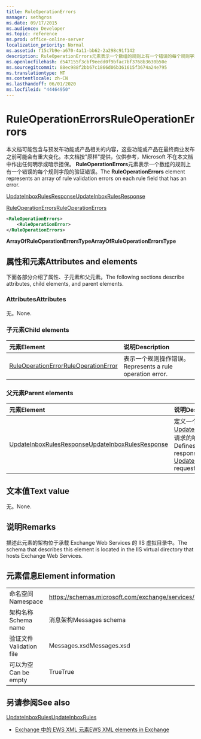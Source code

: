 ```yaml
---
title: RuleOperationErrors
manager: sethgros
ms.date: 09/17/2015
ms.audience: Developer
ms.topic: reference
ms.prod: office-online-server
localization_priority: Normal
ms.assetid: f15c7b9e-a670-4a11-bb62-2a298c91f142
description: RuleOperationErrors元素表示一个数组的规则上有一个错误的每个规则字段的验证错误。
ms.openlocfilehash: d547155f3cbf9eedd0f9bfac7bf3768b3630b50e
ms.sourcegitcommit: 88ec988f2bb67c1866d06b361615f3674a24e795
ms.translationtype: MT
ms.contentlocale: zh-CN
ms.lasthandoff: 06/01/2020
ms.locfileid: "44464950"
---
```

# <a name="ruleoperationerrors"></a><span data-ttu-id="190f1-103">RuleOperationErrors</span><span class="sxs-lookup"><span data-stu-id="190f1-103">RuleOperationErrors</span></span>

<span data-ttu-id="190f1-104">本文档可能包含与预发布功能或产品相关的内容，这些功能或产品在最终商业发布之前可能会有重大变化。本文档按"原样"提供，仅供参考，Microsoft 不在本文档中作出任何明示或暗示担保。 **RuleOperationErrors**元素表示一个数组的规则上有一个错误的每个规则字段的验证错误。</span><span class="sxs-lookup"><span data-stu-id="190f1-104">The **RuleOperationErrors** element represents an array of rule validation errors on each rule field that has an error.</span></span> 
  
[<span data-ttu-id="190f1-105">UpdateInboxRulesResponse</span><span class="sxs-lookup"><span data-stu-id="190f1-105">UpdateInboxRulesResponse</span></span>](updateinboxrulesresponse.md)
  
[<span data-ttu-id="190f1-106">RuleOperationErrors</span><span class="sxs-lookup"><span data-stu-id="190f1-106">RuleOperationErrors</span></span>](ruleoperationerrors.md)
  
```XML
<RuleOperationErrors>
    <RuleOperationError>
</RuleOperationErrors>
```

 <span data-ttu-id="190f1-107">**ArrayOfRuleOperationErrorsType**</span><span class="sxs-lookup"><span data-stu-id="190f1-107">**ArrayOfRuleOperationErrorsType**</span></span>
## <a name="attributes-and-elements"></a><span data-ttu-id="190f1-108">属性和元素</span><span class="sxs-lookup"><span data-stu-id="190f1-108">Attributes and elements</span></span>

<span data-ttu-id="190f1-109">下面各部分介绍了属性、子元素和父元素。</span><span class="sxs-lookup"><span data-stu-id="190f1-109">The following sections describe attributes, child elements, and parent elements.</span></span>
  
### <a name="attributes"></a><span data-ttu-id="190f1-110">Attributes</span><span class="sxs-lookup"><span data-stu-id="190f1-110">Attributes</span></span>

<span data-ttu-id="190f1-111">无。</span><span class="sxs-lookup"><span data-stu-id="190f1-111">None.</span></span>
  
### <a name="child-elements"></a><span data-ttu-id="190f1-112">子元素</span><span class="sxs-lookup"><span data-stu-id="190f1-112">Child elements</span></span>

|<span data-ttu-id="190f1-113">**元素**</span><span class="sxs-lookup"><span data-stu-id="190f1-113">**Element**</span></span>|<span data-ttu-id="190f1-114">**说明**</span><span class="sxs-lookup"><span data-stu-id="190f1-114">**Description**</span></span>|
|:-----|:-----|
|[<span data-ttu-id="190f1-115">RuleOperationError</span><span class="sxs-lookup"><span data-stu-id="190f1-115">RuleOperationError</span></span>](ruleoperationerror.md) <br/> |<span data-ttu-id="190f1-116">表示一个规则操作错误。</span><span class="sxs-lookup"><span data-stu-id="190f1-116">Represents a rule operation error.</span></span>  <br/> |
   
### <a name="parent-elements"></a><span data-ttu-id="190f1-117">父元素</span><span class="sxs-lookup"><span data-stu-id="190f1-117">Parent elements</span></span>

|<span data-ttu-id="190f1-118">**元素**</span><span class="sxs-lookup"><span data-stu-id="190f1-118">**Element**</span></span>|<span data-ttu-id="190f1-119">**说明**</span><span class="sxs-lookup"><span data-stu-id="190f1-119">**Description**</span></span>|
|:-----|:-----|
|[<span data-ttu-id="190f1-120">UpdateInboxRulesResponse</span><span class="sxs-lookup"><span data-stu-id="190f1-120">UpdateInboxRulesResponse</span></span>](updateinboxrulesresponse.md) <br/> |<span data-ttu-id="190f1-121">定义一个[UpdateInboxRules](updateinboxrules.md)请求的响应。</span><span class="sxs-lookup"><span data-stu-id="190f1-121">Defines a response to an [UpdateInboxRules](updateinboxrules.md) request.</span></span>  <br/> |
   
## <a name="text-value"></a><span data-ttu-id="190f1-122">文本值</span><span class="sxs-lookup"><span data-stu-id="190f1-122">Text value</span></span>

<span data-ttu-id="190f1-123">无。</span><span class="sxs-lookup"><span data-stu-id="190f1-123">None.</span></span>
  
## <a name="remarks"></a><span data-ttu-id="190f1-124">说明</span><span class="sxs-lookup"><span data-stu-id="190f1-124">Remarks</span></span>

<span data-ttu-id="190f1-125">描述此元素的架构位于承载 Exchange Web Services 的 IIS 虚拟目录中。</span><span class="sxs-lookup"><span data-stu-id="190f1-125">The schema that describes this element is located in the IIS virtual directory that hosts Exchange Web Services.</span></span>
  
## <a name="element-information"></a><span data-ttu-id="190f1-126">元素信息</span><span class="sxs-lookup"><span data-stu-id="190f1-126">Element information</span></span>

|||
|:-----|:-----|
|<span data-ttu-id="190f1-127">命名空间</span><span class="sxs-lookup"><span data-stu-id="190f1-127">Namespace</span></span>  <br/> |https://schemas.microsoft.com/exchange/services/2006/messages  <br/> |
|<span data-ttu-id="190f1-128">架构名称</span><span class="sxs-lookup"><span data-stu-id="190f1-128">Schema name</span></span>  <br/> |<span data-ttu-id="190f1-129">消息架构</span><span class="sxs-lookup"><span data-stu-id="190f1-129">Messages schema</span></span>  <br/> |
|<span data-ttu-id="190f1-130">验证文件</span><span class="sxs-lookup"><span data-stu-id="190f1-130">Validation file</span></span>  <br/> |<span data-ttu-id="190f1-131">Messages.xsd</span><span class="sxs-lookup"><span data-stu-id="190f1-131">Messages.xsd</span></span>  <br/> |
|<span data-ttu-id="190f1-132">可以为空</span><span class="sxs-lookup"><span data-stu-id="190f1-132">Can be empty</span></span>  <br/> |<span data-ttu-id="190f1-133">True</span><span class="sxs-lookup"><span data-stu-id="190f1-133">True</span></span>  <br/> |
   
## <a name="see-also"></a><span data-ttu-id="190f1-134">另请参阅</span><span class="sxs-lookup"><span data-stu-id="190f1-134">See also</span></span>



[<span data-ttu-id="190f1-135">UpdateInboxRules</span><span class="sxs-lookup"><span data-stu-id="190f1-135">UpdateInboxRules</span></span>](updateinboxrules.md)


- [<span data-ttu-id="190f1-136">Exchange 中的 EWS XML 元素</span><span class="sxs-lookup"><span data-stu-id="190f1-136">EWS XML elements in Exchange</span></span>](ews-xml-elements-in-exchange.md)

